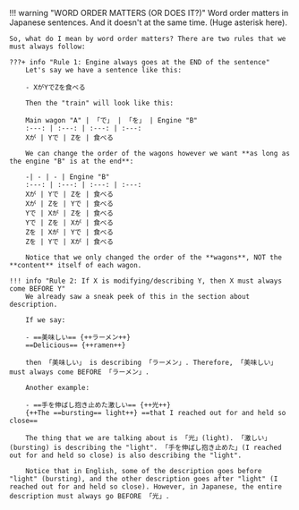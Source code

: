 !!! warning "WORD ORDER MATTERS (OR DOES IT?)"
    Word order matters in Japanese sentences. And it doesn't at the same time. (Huge asterisk here).

    So, what do I mean by word order matters? There are two rules that we must always follow:

    ???+ info "Rule 1: Engine always goes at the END of the sentence"
        Let's say we have a sentence like this:

        - XがYでZを食べる

        Then the "train" will look like this:

        Main wagon "A" | 「で」 | 「を」 | Engine "B"
        :---: | :---: | :---: | :---:
        Xが | Yで | Zを | 食べる

        We can change the order of the wagons however we want **as long as the engine "B" is at the end**:

        -| - | - | Engine "B"
        :---: | :---: | :---: | :---:
        Xが | Yで | Zを | 食べる
        Xが | Zを | Yで | 食べる
        Yで | Xが | Zを | 食べる
        Yで | Zを | Xが | 食べる
        Zを | Xが | Yで | 食べる
        Zを | Yで | Xが | 食べる

        Notice that we only changed the order of the **wagons**, NOT the **content** itself of each wagon.

    !!! info "Rule 2: If X is modifying/describing Y, then X must always come BEFORE Y"
        We already saw a sneak peek of this in the section about description.

        If we say:

        - ==美味しい== {++ラーメン++}  
        ==Delicious== {++ramen++}

        then 「美味しい」 is describing 「ラーメン」. Therefore, 「美味しい」 must always come BEFORE 「ラーメン」.

        Another example:

        - ==手を伸ばし抱き止めた激しい== {++光++}  
        {++The ==bursting== light++} ==that I reached out for and held so close==

        The thing that we are talking about is 「光」(light). 「激しい」(bursting) is describing the "light". 「手を伸ばし抱き止めた」(I reached out for and held so close) is also describing the "light". 
        
        Notice that in English, some of the description goes before "light" (bursting), and the other description goes after "light" (I reached out for and held so close). However, in Japanese, the entire description must always go BEFORE 「光」.